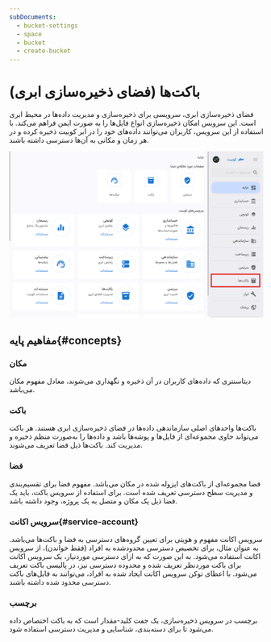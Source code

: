 ```yaml
---
subDocuments:
  - bucket-settings
  - space
  - bucket
  - create-bucket
---
```


# باکت‌ها (فضای ذخیره‌سازی ابری)

فضای ذخیره‌سازی ابری، سرویسی برای ذخیره‌سازی و مدیریت داده‌ها در محیط ابری است. این سرویس امکان ذخیره‌سازی انواع فایل‌ها را به صورت ایمن فراهم می‌کند.
با استفاده از این سرویس، کاربران می‌توانند داده‌های خود را در ابر کوبیت ذخیره کرده و در هر زمان و مکانی به آن‌ها دسترسی داشته باشند.

![Buckets: bucket](bucket.png)

## مفاهیم پایه{#concepts}

### مکان

دیتاسنتری که داده‌های کاربران در آن ذخیره و نگهداری می‌شوند، معادل مفهوم مکان می‌باشد.

### باکت

باکت‌ها واحدهای اصلی سازماندهی داده‌ها در فضای ذخیره‌سازی ابری هستند. هر باکت می‌تواند حاوی مجموعه‌ای از فایل‌ها و پوشه‌ها باشد و داده‌ها را به‌صورت منظم ذخیره و مدیریت کند. باکت‌ها ذیل فضا تعریف می‌شوند.

### فضا

فضا مجموعه‌ای از باکت‌های ایزوله شده در مکان می‌باشد. مفهوم فضا برای تقسیم‌بندی و مدیریت سطح دسترسی تعریف شده است.
برای استفاده از سرویس باکت، باید یک فضا ذیل یک مکان و متصل به یک پروژه، وجود داشته باشد.

### سرویس اکانت{#service-account}

سرویس اکانت مفهوم و هویتی برای تعیین گروه‌های دسترسی به فضا و باکت‌ها می‌باشد. به عنوان مثال، برای تخصیص دسترسی محدودشده به افراد (فقط خواندن)، از سرویس اکانت استفاده می‌شود. به این صورت که به ازای دسترسی موردنیاز، یک سرویس اکانت برای باکت موردنظر تعریف شده و محدوده دسترسی نیز، در پالیسی باکت تعریف می‌شود. با اعطای توکن سرویس اکانت ایجاد شده به افراد، می‌توانند به فایل‌های باکت دسترسی محدود شده داشته باشند.

### برچسب

برچسب در سرویس ذخیره‌سازی، یک جفت کلید-مقدار است که به باکت اختصاص داده می‌شود تا برای دسته‌بندی، شناسایی و مدیریت دسترسی استفاده شود.
